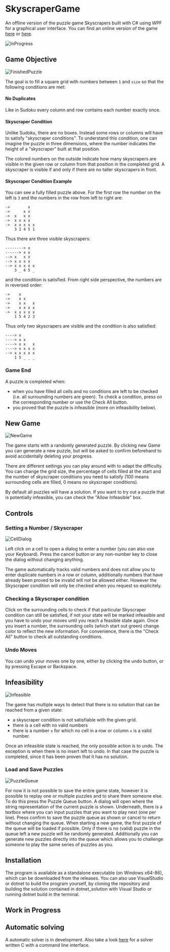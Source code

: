 # SkyscraperGame

An offline version of the puzzle game Skyscrapers built with C# using WPF for a graphical user interface. You can find an online version of the game
[here](https://www.brainbashers.com/skyscrapers.asp) or [here](https://www.puzzle-skyscrapers.com/).


![InProgress](images/InProgress.JPG)


## Game Objective
![FinishedPuzzle](images/FinishedPuzzle.JPG)

The goal is to fill a square grid with numbers between `1` and `size` so that the following conditions are met:

#### No Duplicates
Like in Sudoku every column and row contains each number exactly once.

#### Skyscraper Condition
Unlike Sudoku, there are no boxes. Instead some rows or columns will have to satisfy "skyscraper conditions".
To understand this condition, one can imagine the puzzle in three dimensions, where the number indicates the height of a "skyscraper" built at that position.

The colored numbers on the outside indicate how many skyscrapers are visible in the given row or column from that position in the completed grid.
A skyscraper is visible if and only if there are no taller skyscrapers in front.

#### Skyscraper Condition Example

You can see a fully filled puzzle above. For the first row the number on the left is `3` and the numbers in the row from left to right are:

```
->        x
->      x x
->  x   x x
->  x x x x
->  x x x x x
    3 2 4 5 1
```

Thus there are three visible skyscrapers:

```
--------> x
------> x x
--> x   x x
--> x x x x
--> x x x x x
    3 _ 4 5 _
```

and the condition is satisfied. From right side perspective, the numbers are in reversed order:

```
->    x   
->    x x 
->    x x   x
->    x x x x
->  x x x x x
    1 5 4 2 3
```

Thus only two skyscrapers are visible and the condition is also satisfied:

```
----> x   
----> x x 
----> x x   x
----> x x x x
--> x x x x x
    1 5 _ _ _
```

### Game End
A puzzle is completed when:
- when you have filled all cells and no conditions are left to be checked (i.e. all surrounding numbers are green). To check a condition, press on the corresponding number or use the Check All button.
- you proved that the puzzle is infeasible (more on infeasibility below).

## New Game
![NewGame](images/NewGame.JPG)

The game starts with a randomly generated puzzle.
By clicking new Game you can generate a new puzzle, but will be asked to confirm beforehand to avoid accidentally deleting your progress.

There are different settings you can play around with to adapt the difficulty.
You can change the grid size, the percentage of cells filled at the start
and the number of skyscraper conditions you need to satisfy (100 means surrounding cells are filled, 0 means no skyscraper conditions).

By default all puzzles will have a solution. If you want to try out a puzzle that is potentially infeasible, you can check the "Allow Infeasible" box.

## Controls

### Setting a Number / Skyscraper
![CellDialog](images/CellDialog.JPG)

Left click on a cell to open a dialog to enter a number (you can also use your Keyboard).
Press the cancel button or any non-number key to close the dialog without changing anything.

The game automatically tracks valid numbers and does not allow you to enter duplicate numbers in a row or column,
additionally numbers that have already been proved to be invalid will not be allowed either.
However the Skyscraper condition will only be checked when you request so explicitely.

### Checking a Skyscraper condition
Click on the surrounding cells to check if that particular Skyscraper condition can still be satisfied, if not your state will be marked infeasible and
you have to undo your moves until you reach a feasible state again.
Once you insert a number, the surrounding cells (which start out green) change color to reflect the new information.
For convenience, there is the "Check All" button to check all outstanding conditions.

### Undo Moves
You can undo your moves one by one, either by clicking the undo button, or by pressing Escape or Backspace.

## Infeasibility
![Infeasible](images/Infeasible.JPG)

The game has multiple ways to detect that there is no solution that can be reached from a given state:

- a skyscraper condition is not satisfiable with the given grid.
- there is a cell with no valid numbers
- there is a number `x` for which no cell in a row or column `x` is a valid number.

Once an infeasible state is reached, the only possible action is to undo. The exception is when there is no insert left to undo. In that case the puzzle is completed, since it has been proven that it has no solution.

### Load and Save Puzzles

![PuzzleQueue](images/PuzzleQueue.JPG)


For now it is not possible to save the entire game state, however it is possible to replay one or multiple puzzles and to share them someone else. 
To do this press the Puzzle Queue button. A dialog will open where the string representation of the current puzzle is shown.
Underneath, there is a textbox where you can input puzzles that you want to play next (one per line).
Press confirm to save the puzzle queue as shown or cancel to return without changing the queue.
When starting a new game, the first puzzle of the queue will be loaded if possible.
Only if there is no (valid) puzzle in the queue left a new puzzle will be randomly generated.
Additionally you can generate new puzzles directly into the queue which allows you to challenge someone to play the same series of puzzles as you.

## Installation

The program is available as a standalone executable (on Windows x64-86), which can be downloaded from the releases.
You can also use VisualStudio or dotnet to build the program yourself, by cloning the repository and building the solution contained in dotnet_solution with Visual Studio or running dotnet build in the terminal.

## Work in Progress

## Automatic solving

A automatic solver is in development. Also take a look [here](https://github.com/TonyCongqianWang/42HeilbronnCPiscine/tree/main/SkyscraperSolver) for a solver written C with a command line interface.
